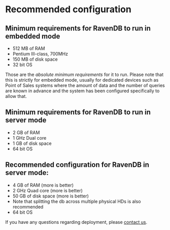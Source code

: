 ﻿# Recommended configuration

## Minimum requirements for RavenDB to run in embedded mode

* 512 MB of RAM
* Pentium III-class, 700MHz
* 150 MB of disk space
* 32 bit OS

Those are the _absolute minimum requirements_ for it to run. Please note that this is strictly for embedded mode, usually for dedicated devices such as Point of Sales systems where the amount of data and the number of queries are known in advance and the system has been configured specifically to allow that.

## Minimum requirements for RavenDB to run in server mode

* 2 GB of RAM
* 1 GHz Dual core
* 1 GB of disk space
* 64 bit OS

## Recommended configuration for RavenDB in server mode:

* 4 GB of RAM (more is better)
* 2 GHz Quad core (more is better)
* 50 GB of disk space (more is better)
* Note that splitting the db across multiple physical HDs is also recommended
* 64 bit OS

If you have any questions regarding deployment, please [contact us](http://ravendb.net/contact).